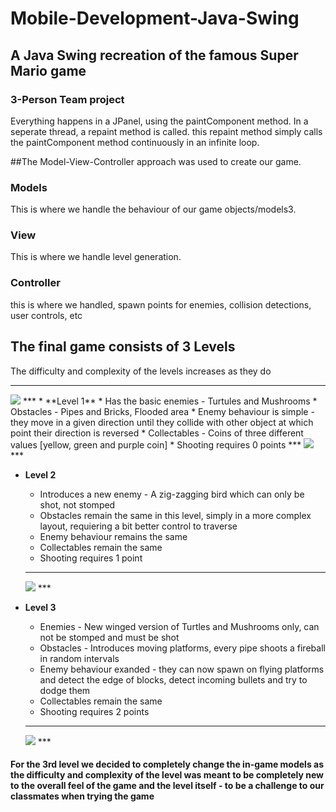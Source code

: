 # Mobile-Development-Java-Swing
## A Java Swing recreation of the famous Super Mario game
### 3-Person Team project

Everything happens in a JPanel, using the paintComponent method. 
In a seperate thread, a repaint method is called. this repaint method simply calls the paintComponent method continuously in an infinite loop.

##The Model-View-Controller approach was used to create our game. 
### Models
This is where we handle the behaviour of our game objects/models3.

### View
This is where we handle level generation.

### Controller
this is where we handled, spawn points for enemies, collision detections, user controls, etc



## The final game consists of 3 Levels
The difficulty and complexity of the levels increases as they do
***
<img src="https://imgur.com/KAWUO5C.png">
***
* **Level 1**
  * Has the basic enemies - Turtules and Mushrooms
  * Obstacles - Pipes and Bricks, Flooded area
  * Enemy behaviour is simple - they move in a given direction until they collide with other object at which point their direction is reversed
  * Collectables - Coins of three different values [yellow, green and purple coin]
  * Shooting requires 0 points
  ***
  <img src="https://imgur.com/eOQ8AxE.png">
  ***
  
* **Level 2**
  * Introduces a new enemy - A zig-zagging bird which can only be shot, not stomped
  * Obstacles remain the same in this level, simply in a more complex layout, requiering a bit better control to traverse
  * Enemy behaviour remains the same
  * Collectables remain the same
  * Shooting requires 1 point
  ***
  <img src="https://imgur.com/oZpKChz.png">
  ***
  
* **Level 3**
  * Enemies - New winged version of Turtles and Mushrooms only, can not be stomped and must be shot
  * Obstacles - Introduces moving platforms, every pipe shoots a fireball in random intervals
  * Enemy behaviour exanded - they can now spawn on flying platforms and detect the edge of blocks, detect incoming bullets and try to dodge them
  * Collectables remain the same
  * Shooting requires 2 points
  ***
  <img src="https://imgur.com/evba9II.png">
  ***

#### For the 3rd level we decided to completely change the in-game models as the difficulty and complexity of the level was meant to be completely new to the overall feel of the game and the level itself - to be a challenge to our classmates when trying the game
